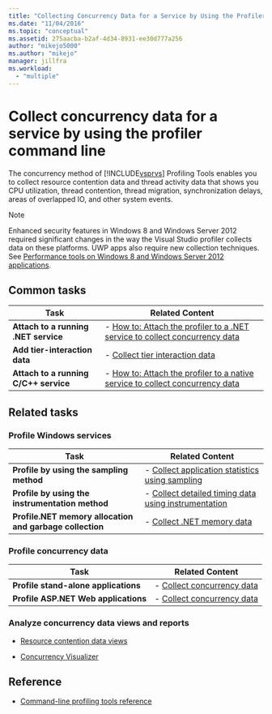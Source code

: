 ```yaml
---
title: "Collecting Concurrency Data for a Service by Using the Profiler Command Line | Microsoft Docs"
ms.date: "11/04/2016"
ms.topic: "conceptual"
ms.assetid: 275aacba-b2af-4d34-8931-ee30d777a256
author: "mikejo5000"
ms.author: "mikejo"
manager: jillfra
ms.workload:
  - "multiple"
---
```

# Collect concurrency data for a service by using the profiler command line
The concurrency method of [!INCLUDE[vsprvs](../code-quality/includes/vsprvs_md.md)] Profiling Tools enables you to collect resource contention data and thread activity data that shows you CPU utilization, thread contention, thread migration, synchronization delays, areas of overlapped IO, and other system events.

> [!NOTE]
> Enhanced security features in Windows 8 and Windows Server 2012 required significant changes in the way the Visual Studio profiler collects data on these platforms. UWP apps also require new collection techniques. See [Performance tools on Windows 8 and Windows Server 2012 applications](../profiling/performance-tools-on-windows-8-and-windows-server-2012-applications.md).

## Common tasks

|Task|Related Content|
|----------|---------------------|
|**Attach to a running .NET service**|-   [How to: Attach the profiler to a .NET service to collect concurrency data](../profiling/how-to-attach-the-profiler-to-a-dotnet-service-to-collect-concurrency-data-by-using-the-command-line.md)|
|**Add tier-interaction data**|-   [Collect tier interaction data](../profiling/adding-tier-interaction-data-from-the-command-line.md)|
|**Attach to a running C/C++ service**|-   [How to: Attach the profiler to a native service to collect concurrency data](../profiling/how-to-attach-the-profiler-to-a-native-service-to-collect-concurrency-data-by-using-the-command-line.md)|

## Related tasks

### Profile Windows services

|Task|Related Content|
|----------|---------------------|
|**Profile by using the sampling method**|-   [Collect application statistics using sampling](../profiling/collecting-application-statistics-for-services-by-using-the-profiler-sampling-method.md)|
|**Profile by using the instrumentation method**|-   [Collect detailed timing data using instrumentation](../profiling/collecting-detailed-timing-data-for-services-by-using-the-instrumentation-method.md)|
|**Profile.NET memory allocation and garbage collection**|-   [Collect .NET memory data](../profiling/collecting-memory-data-from-dotnet-framework-services-by-using-the-profiler-command-line.md)|

### Profile concurrency data

|Task|Related Content|
|----------|---------------------|
|**Profile stand-alone applications**|-   [Collect concurrency data](../profiling/collecting-concurrency-data-for-stand-alone-applications.md)|
|**Profile ASP.NET Web applications**|-   [Collect concurrency data](../profiling/collecting-concurrency-data-for-an-aspnet-web-application.md)|

### Analyze concurrency data views and reports
- [Resource contention data views](../profiling/resource-contention-data-views.md)

- [Concurrency Visualizer](../profiling/concurrency-visualizer.md)

## Reference
- [Command-line profiling tools reference](../profiling/command-line-profiling-tools-reference.md)